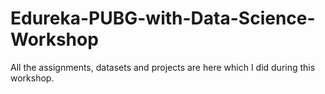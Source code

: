 # Edureka-PUBG-with-Data-Science-Workshop
All the assignments, datasets and projects are here which I did during this workshop.
